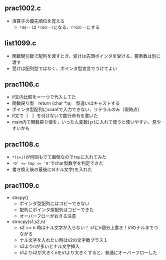 ## prac1002.c
- 演算子の優先順位を覚える
  - `*dd--` は `*(dd--)`になる、`(*dd)--`にする

## list1099.c
- 関数間引数で配列を渡すとき、受けは先頭ポインタを受ける、要素数は別に渡す
- 受けは配列型ではなく、ポインタ型宣言でうけてよい

## prac1106.c
- if文内比較を＝一つで代入してた
- 関数戻り型　return (char *)a;　型違いはキャストする
- ポインタ型配列にscanfで入力できない、リテラルのみ（現時点）
- if文で｛　｝を付けないで数行命令を書いた
- main内で関数戻り値を，いったん変数(ｐ)に入れて使うと使いやすい、見やすいかも

## prac1108.c
- `*(s+i)`が何回もでて面倒なので`tmp`に入れてみた
- `'0' <= tmp <= '9'`でchar型数字を判定できた
- 書き換え後の最後に`0`(ナル文字)を入れた

## prac1109.c
- strcpy()
  - ポインタ型配列にはコピーできない
  - 配列にポインタ型配列はコピーできた
  - オーバーフローがおきる注意
- strncpy(s1,s2,n)
  -  s2 >= n 時はナル文字が入らない！ s1にn個分上書き！s1のナルまでつながる
    -  ナル文字を入れたい時はs2の文字数プラス１  
  -  s2よりnが多いとナル文字挿入
  -  s1よりs2が大きくnをs1より大きくすると、普通にオーバーフローした

